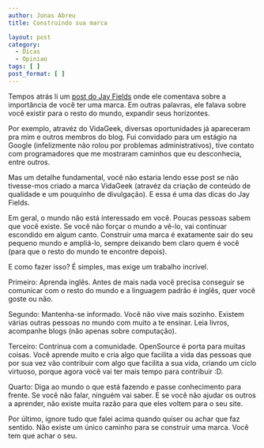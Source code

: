 ```yaml
---
author: Jonas Abreu
title: Construindo sua marca

layout: post
category:
  - Dicas
  - Opiniao
tags: [ ]
post_format: [ ]
---
```

Tempos atrás li um [post do Jay Fields][1] onde ele comentava sobre a importância de você ter uma marca. Em outras palavras, ele falava sobre você existir para o resto do mundo, expandir seus horizontes.

Por exemplo, atravéz do VidaGeek, diversas oportunidades já apareceram pra mim e outros membros do blog. Fui convidado para um estágio na Google (infelizmente não rolou por problemas administrativos), tive contato com programadores que me mostraram caminhos que eu desconhecia, entre outros. 

Mas um detalhe fundamental, você não estaria lendo esse post se não tivesse-mos criado a marca VidaGeek (atravéz da criação de conteúdo de qualidade e um pouquinho de divulgação). E essa é uma das dicas do Jay Fields.

Em geral, o mundo não está interessado em você. Poucas pessoas sabem que você existe. Se você não forçar o mundo a vê-lo, vai continuar escondido em algum canto. Construir uma marca é exatamente sair do seu pequeno mundo e ampliá-lo, sempre deixando bem claro quem é você (para que o resto do mundo te encontre depois).

E como fazer isso? É simples, mas exige um trabalho incrível.

Primeiro: Aprenda inglês. Antes de mais nada você precisa conseguir se comunicar com o resto do mundo e a linguagem padrão é inglês, quer você goste ou não.

Segundo: Mantenha-se informado. Você não vive mais sozinho. Existem várias outras pessoas no mundo com muito a te ensinar. Leia livros, acompanhe blogs (não apenas sobre computação).

Terceiro: Contrinua com a comunidade. OpenSource é porta para muitas coisas. Você aprende muito e cria algo que facilita a vida das pessoas que por sua vez vão contribuir com algo que facilita a sua vida, criando um ciclo virtuoso, porque agora você vai ter mais tempo para contribuir :D.

Quarto: Diga ao mundo o que está fazendo e passe conhecimento para frente. Se você não falar, ninguém vai saber. E se você não ajudar os outros a aprender, não existe muita razão para que eles voltem para o seu site.

Por último, ignore tudo que falei acima quando quiser ou achar que faz sentido. Não existe um único caminho para se construir uma marca. Você tem que achar o seu. 














 [1]: http://blog.jayfields.com/2008/08/be-your-start-up.html





